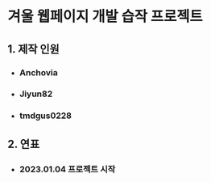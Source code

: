 # 겨울 웹페이지 개발 습작 프로젝트

## 1. 제작 인원 
* ### Anchovia
* ### Jiyun82
* ### tmdgus0228

## 2. 연표
* ### 2023.01.04 프로젝트 시작
